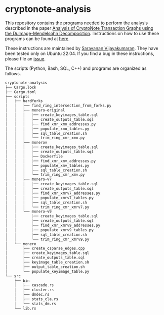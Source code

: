# cryptonote-analysis

This repository contains the programs needed to perform the analysis described in the paper [Analysis of CryptoNote Transaction Graphs using the Dulmage-Mendelsohn Decomposition](https://eprint.iacr.org/2021/760). Instructions on how to use these programs can be found at [here](https://www.respectedsir.com/cna).

These instructions are maintained by [Saravanan Vijayakumaran](https://www.ee.iitb.ac.in/~sarva/). They have been tested only on  Ubuntu 22.04. If you find a bug in these instructions, please file an [issue](https://github.com/avras/cryptonote-analysis/issues/).

The scripts (Python, Bash, SQL, C++) and programs are organized as follows.
```bash
cryptonote-analysis
├── Cargo.lock
├── Cargo.toml
├── scripts
│   ├── hardforks
│   │   ├── find_ring_intersection_from_forks.py
│   │   ├── monero-original
│   │   │   ├── create_keyimages_table.sql
│   │   │   ├── create_outputs_table.sql
│   │   │   ├── find_xmr_xmo_addresses.py
│   │   │   ├── populate_xmo_tables.py
│   │   │   ├── sql_table_creation.sh
│   │   │   └── trim_ring_xmr_xmo.py
│   │   ├── monerov
│   │   │   ├── create_keyimages_table.sql
│   │   │   ├── create_outputs_table.sql
│   │   │   ├── Dockerfile
│   │   │   ├── find_xmr_xmv_addresses.py
│   │   │   ├── populate_xmv_tables.py
│   │   │   ├── sql_table_creation.sh
│   │   │   └── trim_ring_xmr_xmv.py
│   │   ├── monero-v7
│   │   │   ├── create_keyimages_table.sql
│   │   │   ├── create_outputs_table.sql
│   │   │   ├── find_xmr_xmrv7_addresses.py
│   │   │   ├── populate_xmrv7_tables.py
│   │   │   ├── sql_table_creation.sh
│   │   │   └── trim_ring_xmr_xmrv7.py
│   │   └── monero-v9
│   │       ├── create_keyimages_table.sql
│   │       ├── create_outputs_table.sql
│   │       ├── find_xmr_xmrv9_addresses.py
│   │       ├── populate_xmrv9_tables.py
│   │       ├── sql_table_creation.sh
│   │       └── trim_ring_xmr_xmrv9.py
│   └── monero
│       ├── create_csparse_edges.cpp
│       ├── create_keyimages_table.sql
│       ├── create_outputs_table.sql
│       ├── keyimage_table_creation.sh
│       ├── output_table_creation.sh
│       └── populate_keyimage_table.py
└── src
    ├── bin
    │   ├── cascade.rs
    │   ├── cluster.rs
    │   ├── dmdec.rs
    │   ├── stats_cla.rs
    │   └── stats_dm.rs
    └── lib.rs
```